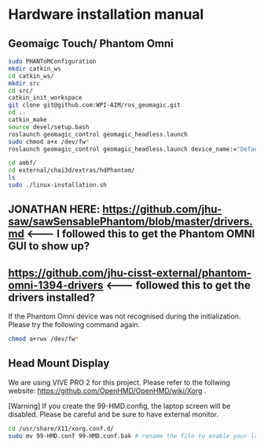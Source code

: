 # Hardware installation manual

## Geomaigc Touch/ Phantom Omni
```bash
sudo PHANToMConfiguration
mkdir catkin_ws
cd catkin_ws/
mkdir src
cd src/
catkin_init_workspace 
git clone git@github.com:WPI-AIM/ros_geomagic.git
cd ..
catkin_make
source devel/setup.bash 
roslaunch geomagic_control geomagic_headless.launch 
sudo chmod a+x /dev/fw*
roslaunch geomagic_control geomagic_headless.launch device_name:="Default PHANToM"

cd ambf/
cd external/chai3d/extras/hdPhantom/
ls
sudo ./linux-installation.sh 
```

## JONATHAN HERE: https://github.com/jhu-saw/sawSensablePhantom/blob/master/drivers.md <---  I followed this to get the Phantom OMNI GUI to show up?
## https://github.com/jhu-cisst-external/phantom-omni-1394-drivers <--- followed this to get the drivers installed? 

If the Phantom Omni device was not recognised during the initialization.
Please try the following command again.

```bash
chmod a+rwx /dev/fw*
```

## Head Mount Display
We are using VIVE PRO 2 for this project. 
Please refer to the follwing website: https://github.com/OpenHMD/OpenHMD/wiki/Xorg .

[Warning] If you create the 99-HMD.config, the laptop screen will be disabled. Please be careful and be sure to have external monitor.

```bash
cd /usr/share/X11/xorg.conf.d/
sudo mv 99-HMD.conf 99-HMD.conf.bak # rename the file to enable your laptop screen
```
